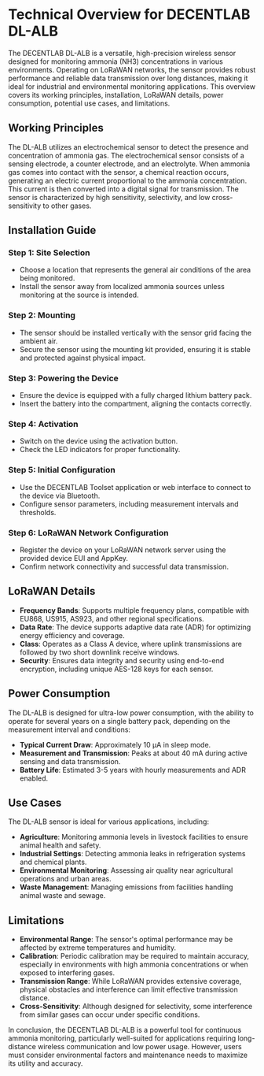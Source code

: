 # Technical Overview for DECENTLAB DL-ALB

The DECENTLAB DL-ALB is a versatile, high-precision wireless sensor designed for monitoring ammonia (NH3) concentrations in various environments. Operating on LoRaWAN networks, the sensor provides robust performance and reliable data transmission over long distances, making it ideal for industrial and environmental monitoring applications. This overview covers its working principles, installation, LoRaWAN details, power consumption, potential use cases, and limitations.

## Working Principles

The DL-ALB utilizes an electrochemical sensor to detect the presence and concentration of ammonia gas. The electrochemical sensor consists of a sensing electrode, a counter electrode, and an electrolyte. When ammonia gas comes into contact with the sensor, a chemical reaction occurs, generating an electric current proportional to the ammonia concentration. This current is then converted into a digital signal for transmission. The sensor is characterized by high sensitivity, selectivity, and low cross-sensitivity to other gases.

## Installation Guide

### Step 1: Site Selection
- Choose a location that represents the general air conditions of the area being monitored.
- Install the sensor away from localized ammonia sources unless monitoring at the source is intended.

### Step 2: Mounting
- The sensor should be installed vertically with the sensor grid facing the ambient air.
- Secure the sensor using the mounting kit provided, ensuring it is stable and protected against physical impact.

### Step 3: Powering the Device
- Ensure the device is equipped with a fully charged lithium battery pack.
- Insert the battery into the compartment, aligning the contacts correctly.

### Step 4: Activation
- Switch on the device using the activation button.
- Check the LED indicators for proper functionality.

### Step 5: Initial Configuration
- Use the DECENTLAB Toolset application or web interface to connect to the device via Bluetooth.
- Configure sensor parameters, including measurement intervals and thresholds.

### Step 6: LoRaWAN Network Configuration
- Register the device on your LoRaWAN network server using the provided device EUI and AppKey.
- Confirm network connectivity and successful data transmission.

## LoRaWAN Details

- **Frequency Bands**: Supports multiple frequency plans, compatible with EU868, US915, AS923, and other regional specifications.
- **Data Rate**: The device supports adaptive data rate (ADR) for optimizing energy efficiency and coverage.
- **Class**: Operates as a Class A device, where uplink transmissions are followed by two short downlink receive windows.
- **Security**: Ensures data integrity and security using end-to-end encryption, including unique AES-128 keys for each sensor.
  
## Power Consumption

The DL-ALB is designed for ultra-low power consumption, with the ability to operate for several years on a single battery pack, depending on the measurement interval and conditions:

- **Typical Current Draw**: Approximately 10 µA in sleep mode.
- **Measurement and Transmission**: Peaks at about 40 mA during active sensing and data transmission.
- **Battery Life**: Estimated 3-5 years with hourly measurements and ADR enabled.

## Use Cases

The DL-ALB sensor is ideal for various applications, including:

- **Agriculture**: Monitoring ammonia levels in livestock facilities to ensure animal health and safety.
- **Industrial Settings**: Detecting ammonia leaks in refrigeration systems and chemical plants.
- **Environmental Monitoring**: Assessing air quality near agricultural operations and urban areas.
- **Waste Management**: Managing emissions from facilities handling animal waste and sewage.

## Limitations

- **Environmental Range**: The sensor's optimal performance may be affected by extreme temperatures and humidity.
- **Calibration**: Periodic calibration may be required to maintain accuracy, especially in environments with high ammonia concentrations or when exposed to interfering gases.
- **Transmission Range**: While LoRaWAN provides extensive coverage, physical obstacles and interference can limit effective transmission distance.
- **Cross-Sensitivity**: Although designed for selectivity, some interference from similar gases can occur under specific conditions.

In conclusion, the DECENTLAB DL-ALB is a powerful tool for continuous ammonia monitoring, particularly well-suited for applications requiring long-distance wireless communication and low power usage. However, users must consider environmental factors and maintenance needs to maximize its utility and accuracy.
